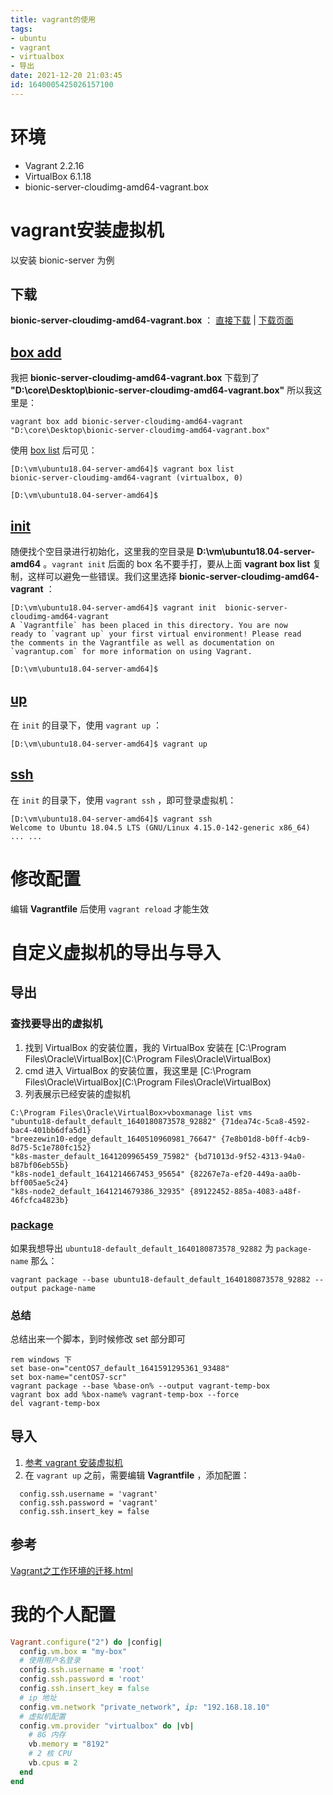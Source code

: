 ```yaml
---
title: vagrant的使用
tags: 
- ubuntu
- vagrant
- virtualbox
- 导出
date: 2021-12-20 21:03:45
id: 1640005425026157100
---
```


# 环境

- Vagrant 2.2.16 
- VirtualBox 6.1.18 
- bionic-server-cloudimg-amd64-vagrant.box

# vagrant安装虚拟机

以安装 bionic-server 为例

## 下载

**bionic-server-cloudimg-amd64-vagrant.box** ： [直接下载](https://mirrors.tuna.tsinghua.edu.cn/ubuntu-cloud-images/bionic/current/bionic-server-cloudimg-amd64-vagrant.box) | [下载页面](https://mirrors.tuna.tsinghua.edu.cn/ubuntu-cloud-images/bionic/current/) 

## [box add](https://www.vagrantup.com/docs/cli/box#box-add) 

我把 **bionic-server-cloudimg-amd64-vagrant.box** 下载到了 **"D:\core\Desktop\bionic-server-cloudimg-amd64-vagrant.box"** 所以我这里是：

```
vagrant box add bionic-server-cloudimg-amd64-vagrant "D:\core\Desktop\bionic-server-cloudimg-amd64-vagrant.box"
```

使用 [box list](https://www.vagrantup.com/docs/cli/box#box-list) 后可见：

```
[D:\vm\ubuntu18.04-server-amd64]$ vagrant box list
bionic-server-cloudimg-amd64-vagrant (virtualbox, 0)

[D:\vm\ubuntu18.04-server-amd64]$ 

```

##  [init](https://www.vagrantup.com/docs/cli/init) 

随便找个空目录进行初始化，这里我的空目录是 **D:\vm\ubuntu18.04-server-amd64** 。`vagrant init` 后面的 box 名不要手打，要从上面 **vagrant box list** 复制，这样可以避免一些错误。我们这里选择 **bionic-server-cloudimg-amd64-vagrant** ：

```
[D:\vm\ubuntu18.04-server-amd64]$ vagrant init  bionic-server-cloudimg-amd64-vagrant
A `Vagrantfile` has been placed in this directory. You are now
ready to `vagrant up` your first virtual environment! Please read
the comments in the Vagrantfile as well as documentation on
`vagrantup.com` for more information on using Vagrant.

[D:\vm\ubuntu18.04-server-amd64]$ 

```

## [up](https://www.vagrantup.com/docs/cli/up) 

在 `init` 的目录下，使用 `vagrant up` ：

```
[D:\vm\ubuntu18.04-server-amd64]$ vagrant up
```

## [ssh](https://www.vagrantup.com/docs/cli/ssh) 

在 `init` 的目录下，使用 `vagrant ssh` ，即可登录虚拟机：

```
[D:\vm\ubuntu18.04-server-amd64]$ vagrant ssh
Welcome to Ubuntu 18.04.5 LTS (GNU/Linux 4.15.0-142-generic x86_64)
... ...
```

# 修改配置

编辑 **Vagrantfile** 后使用 `vagrant reload` 才能生效

# 自定义虚拟机的导出与导入

## 导出

### 查找要导出的虚拟机

1. 找到 VirtualBox 的安装位置，我的 VirtualBox 安装在 [C:\Program Files\Oracle\VirtualBox](C:\Program Files\Oracle\VirtualBox) 
2. cmd 进入 VirtualBox 的安装位置，我这里是  [C:\Program Files\Oracle\VirtualBox](C:\Program Files\Oracle\VirtualBox) 
3. 列表展示已经安装的虚拟机

```
C:\Program Files\Oracle\VirtualBox>vboxmanage list vms
"ubuntu18-default_default_1640180873578_92882" {71dea74c-5ca8-4592-bac4-401bb6dfa5d1}
"breezewin10-edge_default_1640510960981_76647" {7e8b01d8-b0ff-4cb9-8d75-5c1e780fc152}
"k8s-master_default_1641209965459_75982" {bd71013d-9f52-4313-94a0-b87bf06eb55b}
"k8s-node1_default_1641214667453_95654" {82267e7a-ef20-449a-aa0b-bff005ae5c24}
"k8s-node2_default_1641214679386_32935" {89122452-885a-4083-a48f-46fcfca4823b}
```

###  [package](https://www.vagrantup.com/docs/cli/package)  

如果我想导出 `ubuntu18-default_default_1640180873578_92882` 为 `package-name` 那么：

```
vagrant package --base ubuntu18-default_default_1640180873578_92882 --output package-name
```

### 总结

总结出来一个脚本，到时候修改 set 部分即可

```
rem windows 下
set base-on="centOS7_default_1641591295361_93488"
set box-name="centOS7-scr"
vagrant package --base %base-on% --output vagrant-temp-box
vagrant box add %box-name% vagrant-temp-box --force
del vagrant-temp-box

```

## 导入

1.  [参考 vagrant 安装虚拟机](#vagrant安装虚拟机) 
2. 在 `vagrant up`  之前，需要编辑 **Vagrantfile** ，添加配置：

```
  config.ssh.username = 'vagrant'
  config.ssh.password = 'vagrant'
  config.ssh.insert_key = false
```

## 参考

 [Vagrant之工作环境的迁移.html](assets\references\Vagrant之工作环境的迁移.html) 

# 我的个人配置

```ruby
Vagrant.configure("2") do |config|
  config.vm.box = "my-box"
  # 使用用户名登录
  config.ssh.username = 'root'
  config.ssh.password = 'root'
  config.ssh.insert_key = false
  # ip 地址
  config.vm.network "private_network", ip: "192.168.18.10"
  # 虚拟机配置
  config.vm.provider "virtualbox" do |vb|
    # 8G 内存
    vb.memory = "8192"
    # 2 核 CPU
    vb.cpus = 2
  end
end
```



